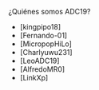 ¿Quiénes somos ADC19?

 - [kingpipo18]
 - [Fernando-01]
 - [MicropopHiLo]
 - [Charlyuwu231]
 - [LeoADC19]
 - [AlfredoMR0]
 - [LinkXp]
